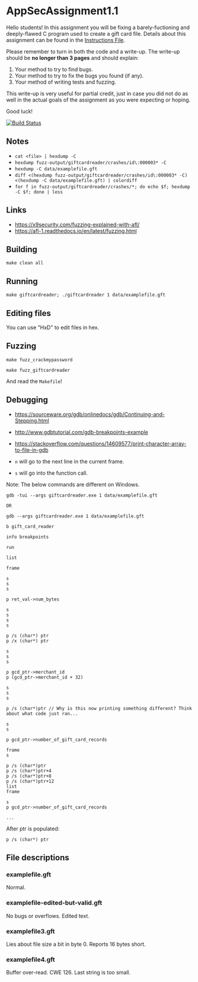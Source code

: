 # AppSecAssignment1.1
Hello students! In this assignment you will be fixing a barely-fuctioning 
and deeply-flawed C program used to create a gift card file. Details 
about this assignment can be found in the 
[Instructions File](./HW1_Instructions.md).

Please remember to turn in both the code and a write-up. The write-up
should be **no longer than 3 pages** and should explain:

1. Your method to try to find bugs.
2. Your method to try to fix the bugs you found (if any).
3. Your method of writing tests and fuzzing.

This write-up is very useful for partial credit, just in case you did 
not do as well in the actual goals of the assignment as you were 
expecting or hoping.

Good luck!

[![Build Status](https://travis-ci.com/HenryFBP/AppSecAssignment1.1.svg?token=mHPrA98N3yAoVQKG6EzR&branch=master)](https://travis-ci.com/HenryFBP/AppSecAssignment1.1)

## Notes

-   `cat <file> | hexdump -C`
-   `hexdump fuzz-output/giftcardreader/crashes/id\:000003* -C`
-   `hexdump -C data/examplefile.gft`
-   `diff <(hexdump fuzz-output/giftcardreader/crashes/id\:000003* -C) <(hexdump -C data/examplefile.gft) | colordiff`
-   `for f in fuzz-output/giftcardreader/crashes/*; do echo $f; hexdump -C $f; done | less`

## Links

-   <https://x9security.com/fuzzing-explained-with-afl/>
-   <https://afl-1.readthedocs.io/en/latest/fuzzing.html>

## Building

    make clean all

## Running

    make giftcardreader; ./giftcardreader 1 data/examplefile.gft

## Editing files

You can use "HxD" to edit files in hex.

## Fuzzing

    make fuzz_crackmypassword

    make fuzz_giftcardreader

And read the `Makefile`!

## Debugging

-   <https://sourceware.org/gdb/onlinedocs/gdb/Continuing-and-Stepping.html>
-   <http://www.gdbtutorial.com/gdb-breakpoints-example>
-   <https://stackoverflow.com/questions/14609577/print-character-array-to-file-in-gdb>

-   `n` will go to the next line in the current frame.
-   `s` will go into the function call.

Note: The below commands are different on Windows.

    gdb -tui --args giftcardreader.exe 1 data/examplefile.gft
    
    OR

    gdb --args giftcardreader.exe 1 data/examplefile.gft

    b gift_card_reader

    info breakpoints

    run

    list

    frame

    s
    s
    s

    p ret_val->num_bytes

    s
    s
    s
    s

    p /s (char*) ptr
    p /x (char*) ptr

    s
    s
    s

    p gcd_ptr->merchant_id
    p (gcd_ptr->merchant_id + 32)

    s
    s
    s

    p /s (char*)ptr // Why is this now printing something different? Think about what code just ran...

    s
    s

    p gcd_ptr->number_of_gift_card_records

    frame
    s

    p /s (char*)ptr
    p /s (char*)ptr+4
    p /s (char*)ptr+8
    p /s (char*)ptr+12
    list
    frame

    s
    p gcd_ptr->number_of_gift_card_records

    ...

After ptr is populated:

    p /s (char*) ptr

## File descriptions

### examplefile.gft

Normal.

### examplefile-edited-but-valid.gft

No bugs or overflows. Edited text.

### examplefile3.gft

Lies about file size a bit in byte 0. Reports 16 bytes short.

### examplefile4.gft

Buffer over-read. CWE 126. Last string is too small.
